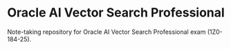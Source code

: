 # Oracle AI Vector Search Professional

Note-taking repository for Oracle AI Vector Search Professional exam (1Z0-184-25).
